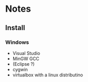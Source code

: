 # Notes

## Install

### Windows

- Visual Studio
- MinGW GCC
- (Eclipse ?)
- cygwin
- virtualbox with a linux distributino
